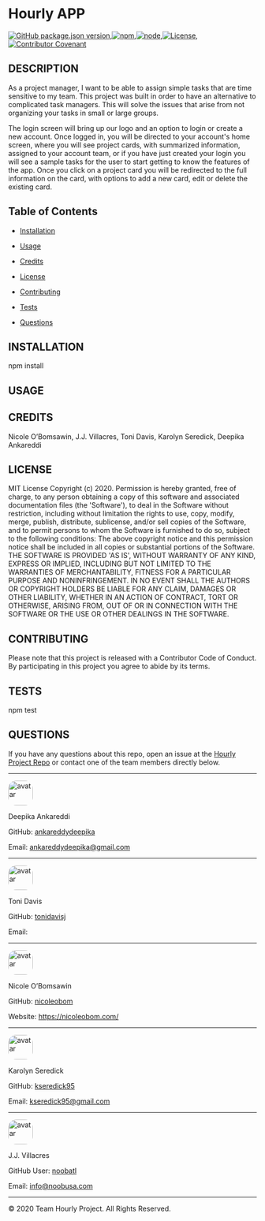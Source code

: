
# Hourly APP


[![GitHub package.json version](https://img.shields.io/github/package-json/v/noobatl/README-Generator?style=flat)](https://github.com/noobatl/README-Generator),[![npm](https://img.shields.io/npm/v/npm?style=flat)](https://www.npmjs.com/),[![node](https://img.shields.io/node/v/inquirer?style=flat)](https://nodejs.org/en/),[![License](https://img.shields.io/static/v1?label=License&message=MIT&color=brightgreen)](https://www.mit.edu/~amini/LICENSE.md),[![Contributor Covenant](https://img.shields.io/badge/Contributor%20Covenant-v2.0%20adopted-ff69b4.svg)](code_of_conduct.md)


## DESCRIPTION
 
As a project manager, I want to be able to assign simple tasks that are time sensitive to my team. This project was built in order to have an alternative to complicated task managers. This will solve the issues that arise from not organizing your tasks in small or large groups. 

The login screen will bring up our logo and an option to login or create a new account. Once logged in, you will be directed to your account's home screen, where you will see project cards, with summarized information, assigned to your account team, or if you have just created your login you will see a sample tasks for the user to start getting to know the features of the app. Once you click on a project card you will be redirected to the full information on the card, with options to add a new card, edit or delete the existing card. 

   

## Table of Contents

* [Installation](#installation)

* [Usage](#usage)

* [Credits](#credits)

* [License](#License)

* [Contributing](#contributing)

* [Tests](#tests)

* [Questions](#questions)
      
## INSTALLATION

npm install

## USAGE


  
## CREDITS

Nicole O’Bomsawin, J.J. Villacres, Toni Davis, Karolyn Seredick, Deepika Ankareddi

  
## LICENSE

MIT License Copyright (c) 2020. Permission is hereby granted, free of charge, to any person obtaining a copy of this software and associated documentation files (the 'Software'), to deal in the Software without restriction, including without limitation the rights to use, copy, modify, merge, publish, distribute, sublicense, and/or sell copies of the Software, and to permit persons to whom the Software is furnished to do so, subject to the following conditions: The above copyright notice and this permission notice shall be included in all copies or substantial portions of the Software. THE SOFTWARE IS PROVIDED 'AS IS', WITHOUT WARRANTY OF ANY KIND, EXPRESS OR IMPLIED, INCLUDING BUT NOT LIMITED TO THE WARRANTIES OF MERCHANTABILITY, FITNESS FOR A PARTICULAR PURPOSE AND NONINFRINGEMENT. IN NO EVENT SHALL THE AUTHORS OR COPYRIGHT HOLDERS BE LIABLE FOR ANY CLAIM, DAMAGES OR OTHER LIABILITY, WHETHER IN AN ACTION OF CONTRACT, TORT OR OTHERWISE, ARISING FROM, OUT OF OR IN CONNECTION WITH THE SOFTWARE OR THE USE OR OTHER DEALINGS IN THE SOFTWARE.
  
## CONTRIBUTING

Please note that this project is released with a Contributor Code of Conduct. By participating in this project you agree to abide by its terms.
  
## TESTS

npm test

## QUESTIONS

If you have any questions about this repo, open an issue at the [Hourly Project Repo](https://github.com/noobatl/hourly-project) or contact one of the team members directly below.

- - -

<img src="https://avatars3.githubusercontent.com/u/61395542?s=400&u=269717bbcf1b1ec65b9c67eeb8a6767d227de908&v=4" alt="avatar" style="border-radius:16px" width="50" />    

Deepika Ankareddi

GitHub: [ankareddydeepika](https://github.com/ankareddydeepika)

Email: ankareddydeepika@gmail.com

- - -

<img src="https://avatars0.githubusercontent.com/u/10463519?s=400&v=4" alt="avatar" style="border-radius:16px" width="50" />    

Toni Davis

GitHub: [tonidavisj](https://github.com/tonidavisj)

Email: 

- - -

<img src="https://avatars3.githubusercontent.com/u/59974476?v=4" alt="avatar" style="border-radius:16px" width="50" />    

Nicole O’Bomsawin

GitHub: [nicoleobom](https://github.com/nicoleobom)

Website:  https://nicoleobom.com/

- - -

<img src="https://avatars2.githubusercontent.com/u/58563108?s=400&u=bd2f7116bca215cbb7e26374c5abc3bf27d3a1ef&v=4" alt="avatar" style="border-radius:16px" width="50" />    

Karolyn Seredick

GitHub: [kseredick95](https://github.com/Kseredick95)

Email: kseredick95@gmail.com

- - -

<img src="https://avatars0.githubusercontent.com/u/60041697?v=4" alt="avatar" style="border-radius:16px" width="50" />

J.J. Villacres

GitHub User: [noobatl](https://github.com/noobatl)

Email: info@noobusa.com

- - - 

© 2020 Team Hourly Project. All Rights Reserved.

